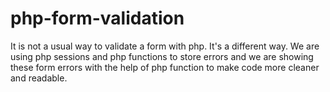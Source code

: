 # php-form-validation
It is not a usual way to validate a form with php. It's a different way. We are using php sessions and php functions to store errors and we are showing these form errors with the help of php function to make code more cleaner and readable.

